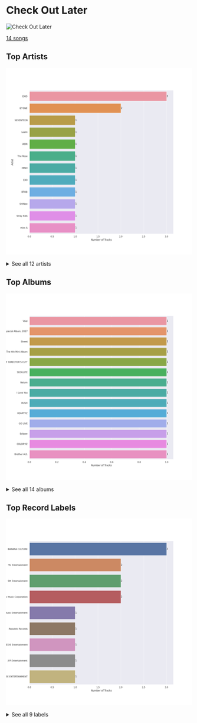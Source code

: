 # Check Out Later


<img src="https://mosaic.scdn.co/640/ab67616d0000b2730f0ee33a816d8268f431ab50ab67616d0000b27317477a7434c66ac5548b6ab7ab67616d0000b273a8507e1652f7aa0ecf288933ab67616d0000b273e4751812fc466db9cc6bd9aa" alt="Check Out Later" width="100" />

[14 songs](check_out_later_tracks.md)

## Top Artists

![Bar chart of top 12 artists in Check Out Later](../images/playlists/check_out_later/artists.png)


<details>
<summary>See all 12 artists</summary>

|   Number of Tracks | Art                                                                                              | Artist                                 | 🔗                                                           |
|-------------------:|:-------------------------------------------------------------------------------------------------|:---------------------------------------|:------------------------------------------------------------|
|                  3 | <img src="https://i.scdn.co/image/ab6761610000e5eb2f2db7e779bd19ea8be917b0" alt="" width="50" /> | EXID                                   | [🔗](https://open.spotify.com/artist/1xs6WFotNQSXweo0GXrS0O) |
|                  2 | <img src="https://i.scdn.co/image/ab6761610000e5eba6b0d348c125a072e5284b3e" alt="" width="50" /> | IZ*ONE                                 | [🔗](https://open.spotify.com/artist/5r1tUTxVSgvBHnoDuDODPH) |
|                  1 | <img src="https://i.scdn.co/image/ab6761610000e5ebeb77c85f6012113fcefb38da" alt="" width="50" /> | [SEVENTEEN](../artists/seventeen.md)   | [🔗](https://open.spotify.com/artist/7nqOGRxlXj7N2JYbgNEjYH) |
|                  1 | <img src="https://i.scdn.co/image/ab6761610000e5eb05cead99b1a81b82a9a42838" alt="" width="50" /> | [LeeHi](../artists/leehi.md)           | [🔗](https://open.spotify.com/artist/7cVZApDoQZpS447nHTsNqu) |
|                  1 | <img src="https://i.scdn.co/image/ab6761610000e5eb8eb5e57e526ceb14f06ea203" alt="" width="50" /> | iKON                                   | [🔗](https://open.spotify.com/artist/5qRSs6mvI17zrkJpOHkCoM) |
|                  1 | <img src="https://i.scdn.co/image/ab6761610000e5eb7897fb51bf433f4049eed4fb" alt="" width="50" /> | The Rose                               | [🔗](https://open.spotify.com/artist/5na1LmEmK2VzNLje9snJYW) |
|                  1 | <img src="https://i.scdn.co/image/ab6761610000e5ebbaab1c0bd5243ff2557dd0f2" alt="" width="50" /> | MINO                                   | [🔗](https://open.spotify.com/artist/3ytV7vc4ZuwGgwaOuWvkk8) |
|                  1 | <img src="https://i.scdn.co/image/ab6761610000e5eb465b1b62cf6eca8f851aaabc" alt="" width="50" /> | [EXO](../artists/exo.md)               | [🔗](https://open.spotify.com/artist/3cjEqqelV9zb4BYE3qDQ4O) |
|                  1 | <img src="https://i.scdn.co/image/ab6761610000e5eb0222fa7cba5da5c28ea5d296" alt="" width="50" /> | BTOB                                   | [🔗](https://open.spotify.com/artist/2hcsKca6hCfFMwwdbFvenJ) |
|                  1 | <img src="https://i.scdn.co/image/ab6761610000e5eb7ece2134de8809efcfdc9be7" alt="" width="50" /> | SHINee                                 | [🔗](https://open.spotify.com/artist/2hRQKC0gqlZGPrmUKbcchR) |
|                  1 | <img src="https://i.scdn.co/image/ab6761610000e5ebb6501e0b3fcde145838f4724" alt="" width="50" /> | [Stray Kids](../artists/stray_kids.md) | [🔗](https://open.spotify.com/artist/2dIgFjalVxs4ThymZ67YCE) |
|                  1 | <img src="https://i.scdn.co/image/ab6761610000e5eb3b93ad49bde5a3655aef95cd" alt="" width="50" /> | miss A                                 | [🔗](https://open.spotify.com/artist/1BEohdSWSBggmO979tzRwW) |

</details>


## Top Albums

![Bar chart of top 14 albums in Check Out Later](../images/playlists/check_out_later/albums.png)


<details>
<summary>See all 14 albums</summary>

|   Number of Tracks | Art                                                                                              | Album                                    | 🔗                                                          |
|-------------------:|:-------------------------------------------------------------------------------------------------|:-----------------------------------------|:-----------------------------------------------------------|
|                  1 | <img src="https://i.scdn.co/image/ab67616d0000b2730f439d80abc0a1b40e7cc231" alt="" width="50" /> | Void                                     | [🔗](https://open.spotify.com/album/58njxSTVkyBNIuCpAmmAJc) |
|                  1 | <img src="https://i.scdn.co/image/ab67616d0000b27382c1b5cc2b62cae85ef7ffdb" alt="" width="50" /> | Universe – Winter Special Album, 2017    | [🔗](https://open.spotify.com/album/45RVbFvHsy7bsO7CQ2oQ6e) |
|                  1 | <img src="https://i.scdn.co/image/ab67616d0000b273e4751812fc466db9cc6bd9aa" alt="" width="50" /> | Street                                   | [🔗](https://open.spotify.com/album/2UJZYFwoSUlbMKo73IjQ9R) |
|                  1 | <img src="https://i.scdn.co/image/ab67616d0000b27343028ae4eeabf8c854a93cab" alt="" width="50" /> | Sherlock - The 4th Mini Album            | [🔗](https://open.spotify.com/album/2Mfisiv88pNRQNugqrEUHQ) |
|                  1 | <img src="https://i.scdn.co/image/ab67616d0000b273c7bb27d0e4ab6f8cdf61c087" alt="" width="50" /> | SEVENTEEN SPECIAL ALBUM 'DIRECTOR'S CUT’ | [🔗](https://open.spotify.com/album/5QpD7kgp5dpkNFuG6ez2yI) |
|                  1 | <img src="https://i.scdn.co/image/ab67616d0000b27321c941a808e99d4ba69ffc01" alt="" width="50" /> | SEOULITE                                 | [🔗](https://open.spotify.com/album/4p27GsqUEbfl83iPtt0IcI) |
|                  1 | <img src="https://i.scdn.co/image/ab67616d0000b27348f4704427189fe1957d2871" alt="" width="50" /> | Return                                   | [🔗](https://open.spotify.com/album/7th9VLudqM04TpG8hNE1pb) |
|                  1 | <img src="https://i.scdn.co/image/ab67616d0000b273a8507e1652f7aa0ecf288933" alt="" width="50" /> | I Love You                               | [🔗](https://open.spotify.com/album/0BePiDVdS09GVoBe30WMAd) |
|                  1 | <img src="https://i.scdn.co/image/ab67616d0000b273362abddb1ef89c5dbc738fe6" alt="" width="50" /> | HUSH                                     | [🔗](https://open.spotify.com/album/27FDExxvG3h3XCUcJVlVSY) |
|                  1 | <img src="https://i.scdn.co/image/ab67616d0000b273756af7c3a9d2a2c2ff37a11e" alt="" width="50" /> | HEART*IZ                                 | [🔗](https://open.spotify.com/album/548UwoyV9v9fTaoEfzoCBb) |
|                  1 | <img src="https://i.scdn.co/image/ab67616d0000b273fad8c4176e8df7173479f959" alt="" width="50" /> | GO LIVE                                  | [🔗](https://open.spotify.com/album/6DWLIzvmiLPAuDWYZqrLQo) |
|                  1 | <img src="https://i.scdn.co/image/ab67616d0000b2730f0ee33a816d8268f431ab50" alt="" width="50" /> | Eclipse                                  | [🔗](https://open.spotify.com/album/7vZ0v0ZUX9KSCdZgCrtovy) |
|                  1 | <img src="https://i.scdn.co/image/ab67616d0000b2739e0863f52c51d1c38a145d5a" alt="" width="50" /> | COLOR*IZ                                 | [🔗](https://open.spotify.com/album/5Fl13rfH2DRRTo6OV4ecJY) |
|                  1 | <img src="https://i.scdn.co/image/ab67616d0000b27317477a7434c66ac5548b6ab7" alt="" width="50" /> | Brother Act.                             | [🔗](https://open.spotify.com/album/3oXEVu3gwToJRkE2xAW44a) |

</details>


## Top Record Labels

![Bar chart of top 9 record labels in Check Out Later](../images/playlists/check_out_later/labels.png)


<details>
<summary>See all 9 labels</summary>

|   Number of Tracks | Label                     |
|-------------------:|:--------------------------|
|                  3 | BANANA CULTURE            |
|                  2 | YG Entertainment          |
|                  2 | SM Entertainment          |
|                  2 | Genie Music Corporation   |
|                  1 | Stone Music Entertainment |
|                  1 | Republic Records          |
|                  1 | PLEDIS Entertainment      |
|                  1 | JYP Entertainment         |
|                  1 | CUBE ENTERTAINMENT        |

</details>

